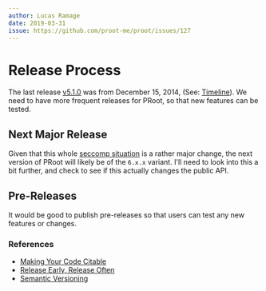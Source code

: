 ```yaml
---
author: Lucas Ramage
date: 2019-03-31
issue: https://github.com/proot-me/proot/issues/127
---
```


# Release Process

The last release [v5.1.0](https://github.com/proot-me/proot/releases/tag/v5.1.0) was from December 15, 2014, (See: [Timeline](timeline.md)).
We need to have more frequent releases for PRoot, so that new features can be tested.

## Next Major Release

Given that this whole [seccomp situation](https://github.com/proot-me/proot/issues/106) is a rather major change, the next version of PRoot will likely be of the `6.x.x` variant. I'll need to look into this a bit further, and check to see if this actually changes the public API.

## Pre-Releases

It would be good to publish pre-releases so that users can test any new features or changes.

### References

- [Making Your Code Citable](https://guides.github.com/activities/citable-code)
- [Release Early, Release Often](http://catb.org/~esr/writings/cathedral-bazaar/cathedral-bazaar/ar01s04.html)
- [Semantic Versioning](https://semver.org)
